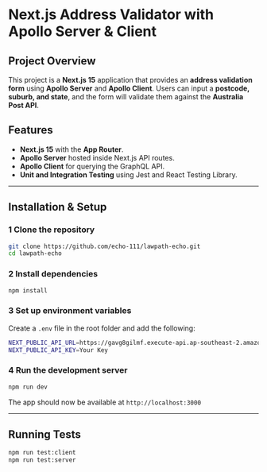 # Next.js Address Validator with Apollo Server & Client

## Project Overview

This project is a **Next.js 15** application that provides an **address validation form** using **Apollo Server** and **Apollo Client**. Users can input a **postcode, suburb, and state**, and the form will validate them against the **Australia Post API**.

## Features

- **Next.js 15** with the **App Router**.
- **Apollo Server** hosted inside Next.js API routes.
- **Apollo Client** for querying the GraphQL API.
- **Unit and Integration Testing** using Jest and React Testing Library.

---

## Installation & Setup

### **1️ Clone the repository**

```bash
git clone https://github.com/echo-111/lawpath-echo.git
cd lawpath-echo
```

### **2️ Install dependencies**

```bash
npm install
```

### **3️ Set up environment variables**

Create a `.env` file in the root folder and add the following:

```bash
NEXT_PUBLIC_API_URL=https://gavg8gilmf.execute-api.ap-southeast-2.amazonaws.com/staging/postcode
NEXT_PUBLIC_API_KEY=Your Key
```

### **4️ Run the development server**

```bash
npm run dev
```

The app should now be available at `http://localhost:3000`

---

## Running Tests

```bash
npm run test:client
npm run test:server
```
